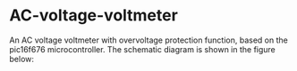 # AC-voltage-voltmeter
An AC voltage voltmeter with overvoltage protection function, based on the pic16f676 microcontroller. The schematic diagram is shown in the figure below:

